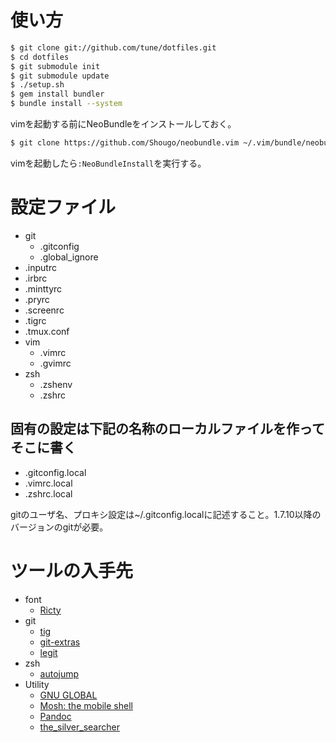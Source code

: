# 使い方
```bash
$ git clone git://github.com/tune/dotfiles.git
$ cd dotfiles
$ git submodule init
$ git submodule update
$ ./setup.sh
$ gem install bundler
$ bundle install --system
```

vimを起動する前にNeoBundleをインストールしておく。
```bash
$ git clone https://github.com/Shougo/neobundle.vim ~/.vim/bundle/neobundle.vim
```
vimを起動したら`:NeoBundleInstall`を実行する。


# 設定ファイル

* git
    * .gitconfig
    * .global_ignore
* .inputrc
* .irbrc
* .minttyrc
* .pryrc
* .screenrc
* .tigrc
* .tmux.conf
* vim
    * .vimrc
    * .gvimrc
* zsh
    * .zshenv
    * .zshrc

## 固有の設定は下記の名称のローカルファイルを作ってそこに書く

* .gitconfig.local
* .vimrc.local
* .zshrc.local

gitのユーザ名、プロキシ設定は~/.gitconfig.localに記述すること。1.7.10以降のバージョンのgitが必要。


# ツールの入手先

* font
	* [Ricty](https://github.com/yascentur/Ricty) 
* git
	* [tig](http://jonas.nitro.dk/tig/)
	* [git-extras](https://github.com/visionmedia/git-extras)
	* [legit](http://www.git-legit.org/)
* zsh
	* [autojump](https://github.com/joelthelion/autojump)
* Utility
	* [GNU GLOBAL](http://savannah.gnu.org/projects/global/)
	* [Mosh: the mobile shell](http://mosh.mit.edu/)
	* [Pandoc](http://johnmacfarlane.net/pandoc/)
	* [the_silver_searcher](https://github.com/ggreer/the_silver_searcher)


